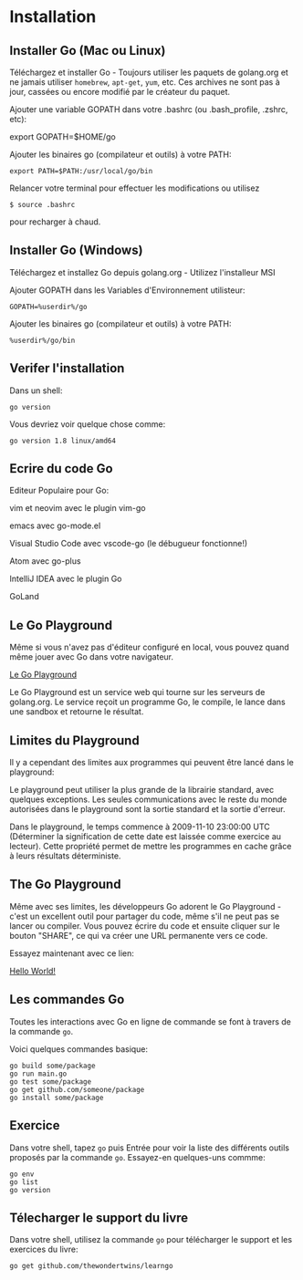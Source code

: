 # Installation 

## Installer Go (Mac ou Linux)

Téléchargez et installer Go - Toujours utiliser les paquets de golang.org et ne jamais utiliser `homebrew`, `apt-get`, `yum`, etc. Ces archives ne sont pas à jour, cassées ou encore modifié par le créateur du paquet.

Ajouter une variable GOPATH dans votre .bashrc (ou .bash_profile, .zshrc, etc):

  export GOPATH=$HOME/go

Ajouter les binaires go (compilateur et outils) à votre PATH:

	export PATH=$PATH:/usr/local/go/bin

Relancer votre terminal pour effectuer les modifications ou utilisez

	$ source .bashrc

pour recharger à chaud.


## Installer Go (Windows)

Téléchargez et installez Go depuis golang.org - Utilizez l'installeur MSI

Ajouter GOPATH dans les Variables d'Environnement utilisteur:

	GOPATH=%userdir%/go

Ajouter les binaires go (compilateur et outils) à votre PATH:

	%userdir%/go/bin

## Verifer l'installation

Dans un shell:

	go version

Vous devriez voir quelque chose comme:

	go version 1.8 linux/amd64


## Ecrire du code Go

Editeur Populaire pour Go:

vim et neovim avec le plugin vim-go

emacs avec go-mode.el

Visual Studio Code avec vscode-go (le débugueur fonctionne!)

Atom avec go-plus

IntelliJ IDEA avec le plugin Go

GoLand

## Le Go Playground

Même si vous n'avez pas d'éditeur configuré en local, vous pouvez quand même jouer avec Go dans votre navigateur.

[Le Go Playground](https://play.golang.org)

Le Go Playground est un service web qui tourne sur les serveurs de golang.org. Le service reçoit un programme Go, le compile, le lance dans une sandbox et retourne le résultat.

## Limites du Playground

Il y a cependant des limites aux programmes qui peuvent être lancé dans le playground:

Le playground peut utiliser la plus grande de la librairie standard, avec quelques exceptions. Les seules communications avec le reste du monde autorisées dans le playground sont la sortie standard et la sortie d'erreur.

Dans le playground, le temps commence à 2009-11-10 23:00:00 UTC (Déterminer la signification de cette date est laissée comme exercice au lecteur). Cette propriété permet de mettre les programmes en cache grâce à leurs résultats déterministe.

## The Go Playground

Même avec ses limites, les développeurs Go adorent le Go Playground - c'est un excellent outil pour partager du code, même s'il ne peut pas se lancer ou compiler. Vous pouvez écrire du code et ensuite cliquer sur le bouton "SHARE", ce qui va créer une URL permanente vers ce code.

Essayez maintenant avec ce lien:

[Hello World!](https://play.golang.org/p/992fMmkkxr)

## Les commandes Go

Toutes les interactions avec Go en ligne de commande se font à travers de la commande `go`.

Voici quelques commandes basique:

	go build some/package
	go run main.go
	go test some/package
	go get github.com/someone/package
	go install some/package



## Exercice

Dans votre shell, tapez `go` puis Entrée pour voir la liste des différents outils proposés par la commande `go`. Essayez-en quelques-uns commme:

	go env
	go list
	go version

## Télecharger le support du livre

Dans votre shell, utilisez la commande `go` pour télécharger le support et les exercices du livre:

	go get github.com/thewondertwins/learngo

